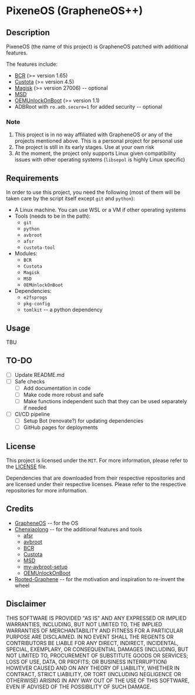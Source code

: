 # PixeneOS (GrapheneOS++)

## Description

PixeneOS (the name of this project) is GrapheneOS patched with additional features.

The features include:

- [BCR](https://github.com/chenxiaolong/BCR) (>= version 1.65)
- [Custota](https://github.com/chenxiaolong/Custota) (>= version 4.5)
- [Magisk](https://github.com/pixincreate/Magisk) (>= version 27006) -- optional
- [MSD](https://github.com/chenxiaolong/MSD)
- [OEMUnlockOnBoot](https://github.com/chenxiaolong/OEMUnlockOnBoot) (>= version 1.1)
- ADBRoot with `ro.adb.secure=1` for added security -- optional

### Note

1. This project is in no way affiliated with GrapheneOS or any of the projects mentioned above. This is a personal project for personal use
2. The project is still in its early stages. Use at your own risk
3. At the moment, the project only supports Linux given compatibility issues with other operating systems (`libsepol` is highly Linux specific)

## Requirements

In order to use this project, you need the following (most of them will be taken care by the script itself except `git` and `python`):

- A Linux machine. You can use WSL or a VM if other operating systems
- Tools (needs to be in the path):
  - `git`
  - `python`
  - `avbroot`
  - `afsr`
  - `custota-tool`
- Modules:
  - `BCR`
  - `Custota`
  - `Magisk`
  - `MSD`
  - `OEMUnlockOnBoot`
- Dependencies:
  - `e2fsprogs`
  - `pkg-config`
  - `tomlkit` -- a python dependency

## Usage

TBU

## TO-DO

- [ ] Update README.md
- [ ] Safe checks
  - [ ] Add documentation in code
  - [ ] Make code more robust and safe
  - [ ] Make functions independent such that they can be used separately if needed
- [ ] CI/CD pipeline
  - [ ] Setup Bot (renovate?) for updating dependencies
  - [ ] GitHub pages for deployments

## License

This project is licensed under the `MIT`. For more information, please refer to the [LICENSE](LICENSE) file.

Dependencies that are downloaded from their respective repositories and are licensed under their respective licenses. Please refer to the respective repositories for more information.

## Credits

- [GrapheneOS](https://grapheneos.org) -- for the OS
- [Chenxiaolong](https://github.com/chenxiaolong) -- for the additional features and tools
  - [afsr](https://github.com/chenxiaolong/afsr)
  - [avbroot](https://github.com/chenxiaolong/avbroot)
  - [BCR](https://github.com/chenxiaolong/BCR)
  - [Custota](https://github.com/chenxiaolong/Custota)
  - [MSD](https://github.com/chenxiaolong/MSD)
  - [my-avbroot-setup](https://github.com/chenxiaolong/my-avbroot-setup)
  - [OEMUnlockOnBoot](https://github.com/chenxiaolong/OEMUnlockOnBoot)
- [Rooted-Graphene](https://github.com/schnatterer/rooted-graphene) -- for the motivation and inspiration to re-invent the wheel

## Disclaimer

THIS SOFTWARE IS PROVIDED "AS IS" AND ANY EXPRESSED OR IMPLIED WARRANTIES, INCLUDING, BUT NOT LIMITED TO, THE IMPLIED WARRANTIES OF MERCHANTABILITY AND FITNESS FOR A PARTICULAR PURPOSE ARE DISCLAIMED. IN NO EVENT SHALL THE REGENTS OR CONTRIBUTORS BE LIABLE FOR ANY DIRECT, INDIRECT, INCIDENTAL, SPECIAL, EXEMPLARY, OR CONSEQUENTIAL DAMAGES (INCLUDING, BUT NOT LIMITED TO, PROCUREMENT OF SUBSTITUTE GOODS OR SERVICES; LOSS OF USE, DATA, OR PROFITS; OR BUSINESS INTERRUPTION) HOWEVER CAUSED AND ON ANY THEORY OF LIABILITY, WHETHER IN CONTRACT, STRICT LIABILITY, OR TORT (INCLUDING NEGLIGENCE OR OTHERWISE) ARISING IN ANY WAY OUT OF THE USE OF THIS SOFTWARE, EVEN IF ADVISED OF THE POSSIBILITY OF SUCH DAMAGE.
